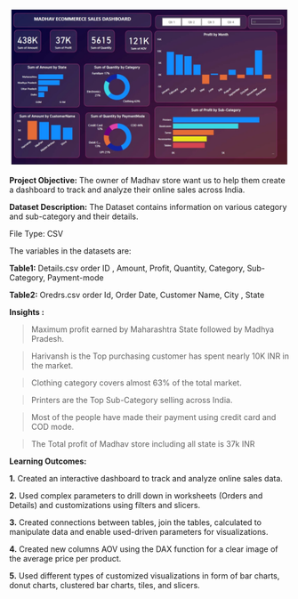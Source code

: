 ![Madhav Store](https://github.com/ubaidzia1086/Madhav_Store/blob/main/Madhav%20Store.jpg?raw=true)

**Project Objective:**
The owner of Madhav store want us to help them create a dashboard to track and analyze their online sales across India.

**Dataset Description:**
The Dataset contains information on various category and sub-category and their details.

File Type: CSV

The variables in the datasets are:

**Table1:** Details.csv order ID , Amount, Profit, Quantity, Category, Sub-Category, Payment-mode

**Table2:** Oredrs.csv order Id, Order Date, Customer Name, City , State

**Insights :**
> Maximum profit earned by Maharashtra State followed by Madhya Pradesh.

> Harivansh is the Top purchasing customer has spent nearly 10K INR in the market.

> Clothing category covers almost 63% of the total market.

> Printers are the Top Sub-Category selling across India.

> Most of the people have made their payment using credit card and COD mode.

> The Total profit of Madhav store including all state is 37k INR

**Learning Outcomes:**

**1.** Created an interactive dashboard to track and analyze online sales data.

**2.** Used complex parameters to drill down in worksheets (Orders and Details) and customizations using filters and slicers.

**3.** Created connections between tables, join the tables, calculated to manipulate data and enable used-driven parameters for visualizations.

**4.** Created new columns AOV using the DAX function for a clear image of the average price per product.

**5.** Used different types of customized visualizations in form of bar charts, donut charts, clustered bar charts, tiles, and slicers.


